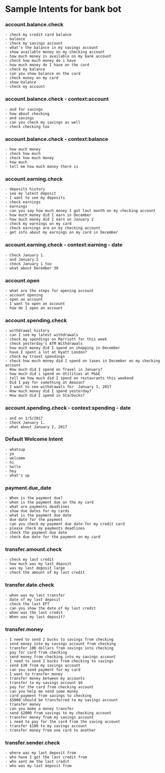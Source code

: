 # Sample Intents for bank bot

### account.balance.check
	- check my credit card balance
	- balance
	- check my savings account
	- what's the balance in my savings account
	- show available money on my checking account
	- how much money is available on my bank account
	- check how much money do i have
	- how much money do I have on the card
	- check my balance
	- can you show balance on the card
	- check money on my card
	- show balance
	- check my account

### account.balance.check - context:account

	- and for savings
	- how about checking
	- and savings
	- can you check my savings as well
	- check checking too

### account.balance.check - context:balance

	- how much money
	- check how much
	- check how much money
	- how much
	- tell me how much money there is

### account.earning.check

	- deposits history
	- see my latest deposit
	- I want to see my deposits
	- check earnings
	- earnings
	- can you say how much money I got last month on my checking account
	- how much money did I earn in December
	- how much money did I earn on January 2
	- check my earnings on my card
	- check earnings are on my checking account
	- get info about my earnings on my card in December

### account.earning.check - context:earning - date

	- Check January 1.
	- and January 2
	- check January 1 too
	- what about December 30

### account.open

	- what are the steps for opening account
	- account opening
	- open an account
	- I want to open an account
	- how do I open an account

### account.spending.check

	- withdrawal history
	- can I see my latest withdrawals
	- check my spendings on Marriott for this week
	- check yesterday's ATM Withdrawals
	- how much money did I spend on shopping in December
	- have I spent a lot at Hyatt London?
	- check my travel spendings
	- check how much money did I spend on taxes in December on my checking account
	- How much did I spend on Travel in January?
	- how much did i spend on Utilities at PG&E
	- tell me how much did I spend on restaurants this weekend
	- Did I pay for something at Amazon?
	- I want to see withdrawals for  January 3, 2017
	- How much money did I spend yesterday?
	- How much did I spend in Starbucks?

### account.spending.check - context:spending - date

	- and on 1/5/2017
	- Check January 1.
	- what about January 2, 2017

### Default Welcome Intent

	- whatsup
	- yo
	- welcome
	- hi
	- hello
	- hey
	- what's up

### payment.due_date

	- When is the payment due?
	- when is the payment due on the my card
	- what are payments deadlines
	- show due dates for my cards
	- what is the payment due date
	- due date for the payment
	- can you check my payment due date for my credit card
	- please check my payments deadlines
	- check the payment due date
	- check due date for the payment on my card

### transfer.amount.check

	- check my last credit
	- how much was my last deposit
	- was my last deposit large
	- check the amount of my last credit

### transfer.date.check

	- when was my last transfer
	- date of my last deposit
	- check the last EFT
	- can you show the date of my last credit
	- when was the last credit
	- When was my last deposit?

### transfer.money 

	- I need to send 2 bucks to savings from checking
	- send money into my savings account from checking
	- transfer 100 dollars from savings into checking
	- pay for card from checking
	- send money from checking into my savings account
	- I need to send 2 bucks from checking to savings
	- send $30 from my savings account
	- can you send payment for my card
	- I want to transfer money
	- transfer money between my accounts
	- transfer to my savings account $6
	- pay for the card from checking account
	- can you help me send some money
	- card payment from savings to checking
	- $5000 should be transferred to my savings account
	- transfer money
	- can you make a money transfer
	- send $2000 from savings to my checking account
	- transfer money from my savings account
	- i need to pay for the card from the saving account
	- transfer $100 to my savings account
	- transfer money from one card to another

### transfer.sender.check

	- where was my last deposit from
	- who have I got the last credit from
	- who sent me the last credit
	- who was my last deposit from

